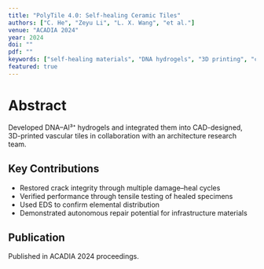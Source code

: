 ```yaml
---
title: "PolyTile 4.0: Self-healing Ceramic Tiles"
authors: ["C. He", "Zeyu Li", "L. X. Wang", "et al."]
venue: "ACADIA 2024"
year: 2024
doi: ""
pdf: ""
keywords: ["self-healing materials", "DNA hydrogels", "3D printing", "ceramic composites", "infrastructure materials"]
featured: true
---
```


# Abstract

Developed DNA–Al³⁺ hydrogels and integrated them into CAD-designed, 3D-printed vascular tiles in collaboration with an architecture research team.

## Key Contributions

- Restored crack integrity through multiple damage–heal cycles
- Verified performance through tensile testing of healed specimens
- Used EDS to confirm elemental distribution
- Demonstrated autonomous repair potential for infrastructure materials

## Publication

Published in ACADIA 2024 proceedings.
